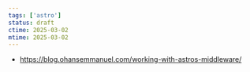```yaml
---
tags: ['astro']
status: draft
ctime: 2025-03-02
mtime: 2025-03-02
---
```


- https://blog.ohansemmanuel.com/working-with-astros-middleware/
